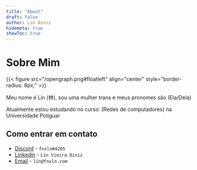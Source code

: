 ```yaml
---
title: "About"
draft: false 
author: Lin Diniz
hidemeta: true
showToc: true
---
```


# Sobre Mim

{{< figure src="/opengraph.png#floatleft" align="center" style="border-radius: 8px;" >}}

Meu nome é Lin (林), sou uma mulher trans e meus pronomes são (Ela/Dela) 

Atualmente estou estudando no curso: (Redes de computadores) na Universidade Potiguar

## Como entrar em contato

- [Discord](https://discord.com) - `fnxln#4205`
- [Linkedin](https://www.linkedin.com/in/lin-vieira-diniz-217625232/) - `Lin Vieira Diniz`
- [Email](mailto:lin@fnxln.com) - `lin@fnxln.com`
